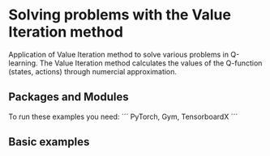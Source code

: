 # Solving problems with the Value Iteration method 
Application of Value Iteration method to solve various problems in Q-learning. 
The Value Iteration method calculates the values of the Q-function (states, actions) through numercial approximation.

## Packages and Modules
To run these examples you need:
´´´
PyTorch, Gym, TensorboardX
´´´

## Basic examples
